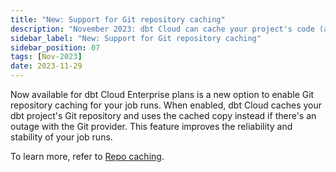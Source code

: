 ```yaml
---
title: "New: Support for Git repository caching"
description: "November 2023: dbt Cloud can cache your project's code (as well as other dbt packages) to ensure runs can begin despite an upstream Git provider's outage."
sidebar_label: "New: Support for Git repository caching"
sidebar_position: 07
tags: [Nov-2023]
date: 2023-11-29
---
```


Now available for dbt Cloud Enterprise plans is a new option to enable Git repository caching for your job runs. When enabled, dbt Cloud caches your dbt project's Git repository and uses the cached copy instead if there's an outage with the Git provider. This feature improves the reliability and stability of your job runs. 

To learn more, refer to [Repo caching](/docs/deploy/deploy-environments#git-repository-caching).

<Lightbox src="/img/docs/deploy/example-account-settings.png" width="85%" title="Example of the Repository caching option" />